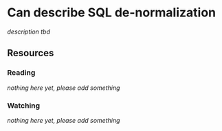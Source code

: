 # Can describe SQL de-normalization

_description tbd_

## Resources

### Reading

_nothing here yet, please add something_

### Watching

_nothing here yet, please add something_
